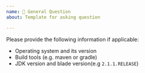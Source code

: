 ```yaml
---
name: 🍻 General Question
about: Template for asking question

---
```


Please provide the following information if applicable:

- Operating system and its version
- Build tools (e.g. maven or gradle)
- JDK version and blade version(e.g `2.1.1.RELEASE`)
